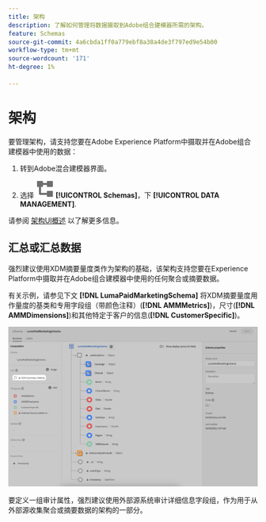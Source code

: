 ```yaml
---
title: 架构
description: 了解如何管理将数据摄取到Adobe组合建模器所需的架构。
feature: Schemas
source-git-commit: 4a6cbda1ff0a779ebf8a38a4de3f797ed9e54b00
workflow-type: tm+mt
source-wordcount: '171'
ht-degree: 1%

---
```



# 架构

要管理架构，请支持您要在Adobe Experience Platform中摄取并在Adobe组合建模器中使用的数据：

1. 转到Adobe混合建模器界面。

1. 选择 ![架构](../assets/icons/Schemas.svg) **[!UICONTROL Schemas]**，下 **[!UICONTROL DATA MANAGEMENT]**.

请参阅 [架构UI概述](https://experienceleague.adobe.com/docs/experience-platform/xdm/ui/overview.html?lang=en) 以了解更多信息。

## 汇总或汇总数据

强烈建议使用XDM摘要量度类作为架构的基础，该架构支持您要在Experience Platform中摄取并在Adobe组合建模器中使用的任何聚合或摘要数据。

有关示例，请参见下文 **[!DNL LumaPaidMarketingSchema]** 将XDM摘要量度用作量度的基类和专用字段组（带颜色注释）(**[!DNL AMMMetrics]**)，尺寸(**[!DNL AMMDimensions]**)和其他特定于客户的信息(**[!DNL CustomerSpecific]**)。

![概要架构](../assets/summary-schema.png)

要定义一组审计属性，强烈建议使用外部源系统审计详细信息字段组，作为用于从外部源收集聚合或摘要数据的架构的一部分。
